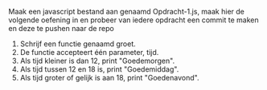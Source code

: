 Maak een javascript bestand aan genaamd Opdracht-1.js, maak hier de volgende oefening in en probeer van iedere opdracht een commit te maken en deze te pushen naar de repo

1) Schrijf een functie genaamd groet.
2) De functie accepteert één parameter, tijd.
3) Als tijd kleiner is dan 12, print "Goedemorgen".
4) Als tijd tussen 12 en 18 is, print "Goedemiddag".
5) Als tijd groter of gelijk is aan 18, print "Goedenavond".